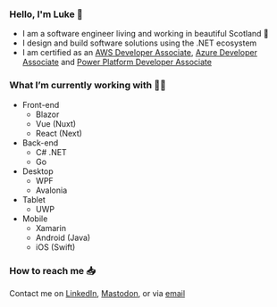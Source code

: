 ### Hello, I'm Luke 👋

- I am a software engineer living and working in beautiful Scotland 🏴󠁧󠁢󠁳󠁣󠁴󠁿
- I design and build software solutions using the .NET ecosystem
- I am certified as an [AWS Developer Associate][aws_da], [Azure Developer Associate][ms_ada] and [Power Platform Developer Associate][ms_ppda]

### What I’m currently working with 👨‍💻

- Front-end 
  - Blazor
  - Vue (Nuxt)
  - React (Next)
- Back-end
  - C# .NET
  - Go
- Desktop
  - WPF
  - Avalonia
- Tablet
  - UWP
- Mobile
  - Xamarin
  - Android (Java)
  - iOS (Swift)

### How to reach me 📥

Contact me on [LinkedIn][linkedin], <a href="https://dotnet.social/@ljfio" rel="me">Mastodon</a>,  or via [email][email]

[linkedin]: https://linkedin.com/in/ljfio
[email]: mailto:hello@ljf.io
[ms_ada]: https://www.credly.com/badges/30a3590f-d7fd-47b1-921a-2b39e709e678/public_url
[ms_ppda]: https://www.credly.com/badges/d949c568-c2df-4ad6-b667-d6b3645b8cbb/public_url
[aws_da]: https://www.credly.com/badges/4a675941-3c8a-4ce8-a913-ec9b6a283581/public_url
